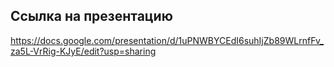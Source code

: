 ## Ссылка на презентацию
https://docs.google.com/presentation/d/1uPNWBYCEdI6suhIjZb89WLrnfFv_za5L-VrRig-KJyE/edit?usp=sharing
